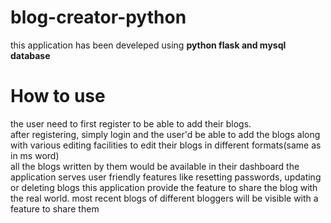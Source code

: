 # blog-creator-python
this application has been develeped using <b> python flask and mysql database</b><br>
# How to use
the user need to first register to be able to add their blogs.<br>
after registering, simply login and the user'd be able to add the blogs along with various editing facilities to edit their blogs in different formats(same as in ms word)<br>
all the blogs written by them would be available in their dashboard 
the application serves user friendly features like resetting passwords, updating or deleting blogs 
this application provide the feature to share the blog with the real world.
most recent blogs of different bloggers will be visible with a feature to share them
